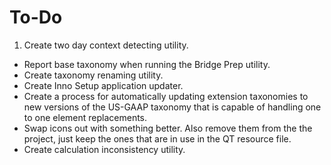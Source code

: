 To-Do
=====

1. Create two day context detecting utility.
* Report base taxonomy when running the Bridge Prep utility.
* Create taxonomy renaming utility.
* Create Inno Setup application updater.
* Create a process for automatically updating extension taxonomies to new versions of the US-GAAP taxonomy that is capable of handling one to one element replacements.
* Swap icons out with something better. Also remove them from the the project, just keep the ones that are in use in the QT resource file.
* Create calculation inconsistency utility.
